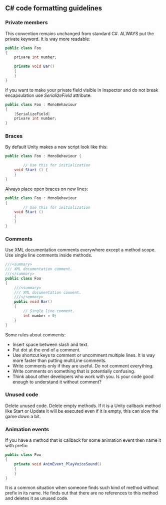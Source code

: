 ## C# code formatting guidelines

### Private members
This convention remains unchanged from standard C#. ALWAYS put the private keyword. It is way more readable:
```cs
public class Foo
{
	privare int number;

	private void Bar()
	{
	}
}
```

If you want to make your private field visible in Inspector and do not break encapsulation use *SerializeField* attribute:

```cs
public class Foo : MonoBehaviour
{
	[SerializeField]
	privare int number;
}
```

### Braces
By default Unity makes a new script look like this:
```cs
public class Foo : MonoBehaviour {

        // Use this for initialization
	void Start () {
	}
}
```
Always place open braces on new lines:
```cs
public class Foo : MonoBehaviour
{
        // Use this for initialization
	void Start ()
	{	
	}
}
```
### Comments
Use XML documentation comments everywhere except a method scope. Use single line comments inside methods.
```cs
///<summary>
/// XML documentation comment.
///</summary>
public class Foo
{
	///<summary>
	/// XML documentation comment.
	///</summary>
	public void Bar()
	{
	    // Single line comment.
	    int number = 0;
	}
}
```
Some rules about comments:
- Insert space between slash and text.
- Put dot at the end of a comment.
- Use shortcut keys to comment or uncomment multiple lines. It is way more faster than putting multiLine comments.
- Write comments only if they are useful. Do not comment everything.
- Write comments on something that is potentially confusing.
- Think about other developers who work with you. Is your code good enough to understand it without comment?

### Unused code
Delete unused code. Delete empty methods. If it is a Unity callback method like Start or Update it will be executed even if it is empty, this can slow the game down a bit.

### Animation events
If you have a method that is callback for some animation event then name it with prefix:
```cs
public class Foo
{
	private void AnimEvent_PlayVoiceSound()
	{
	}
}
```
It is a common situation when someone finds such kind of method without prefix in its name. He finds out that there are no references to this method and deletes it as unused code.
